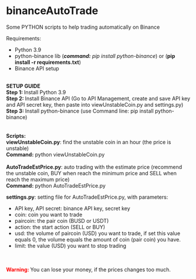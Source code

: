 # binanceAutoTrade
Some PYTHON scripts to help trading automatically on Binance<br>

Requirements:<br>
- Python 3.9<br>
- python-binance lib (<i><b>command:</b> pip install python-binance</i>) or (<b>pip install -r requirements.txt</b>)
- Binance API setup<br>

<br>
<b>SETUP GUIDE</b><br>
<b>Step 1: </b> Install Python 3.9<br>
<b>Step 2: </b> Install Binance API (Go to API Management, create and save API key and API secret key, then paste into viewUnstableCoin.py and settings.py)<br>
<b>Step 3: </b> Install python-binance (use Command line: pip install python-binance)<br>
<br><br>
<b>Scripts:<br>
 viewUnstableCoin.py</b>: find the unstable coin in an hour (the price is unstable)<br>
 <b>Command:</b> python viewUnstableCoin.py<br>
 <br>
 <b>AutoTradeEstPrice.py</b>: auto trading with the estimate price (recommend the unstable coin, BUY when reach the minimum price and SELL when reach the maximum price)<br>
 <b>Command:</b> python AutoTradeEstPrice.py<br>
 
 <b>settings.py</b>: setting file for AutoTradeEstPrice.py, with parameters:<br>
 - API key, API secret: binance API key, secret key
 - coin: coin you want to trade
 - paircoin: the pair coin (BUSD or USDT)
 - action: the start action (SELL or BUY)
 - usd: the volume of paircoin (USD) you want to trade, if set this value equals 0, the volume equals the amount of coin (pair coin) you have.
 - limit: the value (USD) you want to stop trading 

<br><br>
<b><font color='red'>Warning: </font></b>You can lose your money, if the prices changes too much.
